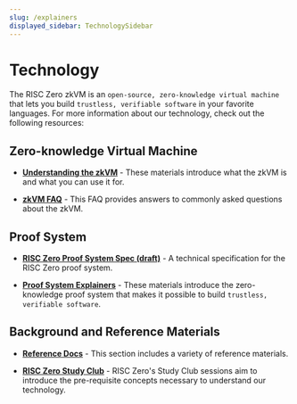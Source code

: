 ```yaml
---
slug: /explainers
displayed_sidebar: TechnologySidebar
---
```


# Technology

The RISC Zero zkVM is an `open-source, zero-knowledge virtual machine` that lets you build `trustless, verifiable software` in your favorite languages. 
For more information about our technology, check out the following resources: 

## Zero-knowledge Virtual Machine

- [**Understanding the zkVM**](explainers/zkvm/what_is_risc_zero.md) - These materials introduce what the zkVM is and what you can use it for. 

- [**zkVM FAQ**](faq.md) - This FAQ provides answers to commonly asked questions about the zkVM.


## Proof System

- [**RISC Zero Proof System Spec (draft)**](https://www.risczero.com/proof-system-in-detail.pdf) - A technical specification for the RISC Zero proof system.

- [**Proof System Explainers**](explainers/proof-system/proof-system.md) - These materials introduce the zero-knowledge proof system that makes it possible to build `trustless, verifiable software`. 

## Background and Reference Materials

- [**Reference Docs**](reference-docs/about-starks.md) - This section includes a variety of reference materials.

- [**RISC Zero Study Club**](../studyclub) - RISC Zero's Study Club sessions aim to introduce the pre-requisite concepts necessary to understand our technology. 